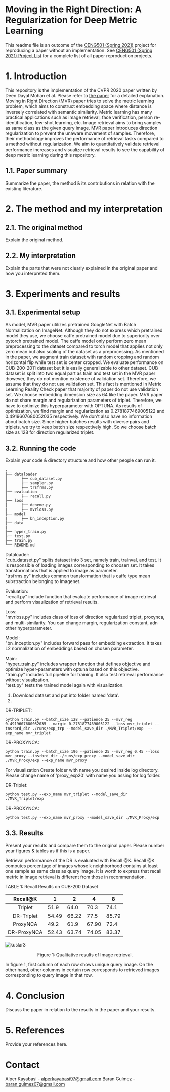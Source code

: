 # Moving in the Right Direction: A Regularization for Deep Metric Learning

This readme file is an outcome of the [CENG501 (Spring 2021)](http://kovan.ceng.metu.edu.tr/~sinan/DL/) project for reproducing a paper without an implementation. See [CENG501 (Spring 2021) Project List](https://github.com/sinankalkan/CENG501-Spring2021) for a complete list of all paper reproduction projects.

# 1. Introduction

This repository is the implementation of the CVPR 2020 paper written by Deen Dayal Mohan et al. Please refer to [the paper](https://openaccess.thecvf.com/content_CVPR_2020/html/Mohan_Moving_in_the_Right_Direction_A_Regularization_for_Deep_Metric_CVPR_2020_paper.html) for a detailed explanation. Moving in Right Direction (MVR) paper tries to solve the metric learning problem, which aims to construct embedding space where distance is inversely correlated with semantic similarity. Metric learning has many practical applications such as image retrieval, face verification, person re-identification, few-shot learning, etc. Image retrieval aims to bring samples as same class as the given query image. MVR paper introduces direction regularization to prevent the unaware movement of samples. Therefore, their methodology improves the performance of retrieval tasks compared to a method without regularization. We aim to quantitatively validate retrieval performance increases and visualize retrieval results to see the capability of deep metric learning during this repository.

## 1.1. Paper summary

Summarize the paper, the method & its contributions in relation with the existing literature.

# 2. The method and my interpretation

## 2.1. The original method

Explain the original method.

## 2.2. My interpretation 

Explain the parts that were not clearly explained in the original paper and how you interpreted them.

# 3. Experiments and results

## 3.1. Experimental setup

As model, MVR paper utilizes pretrained GoogleNet with Batch Normalization on ImageNet. Although they do not express which pretrained model they use, we choose caffe pretrained model due to superiority over pytorch pretrained model. The caffe model only perform zero mean preprocessing to the dataset compared to torch model that applies not only zero mean but also scaling of the dataset as a preprocessing. As mentioned in the paper, we augment train dataset with random cropping and random horizontal flip while test set is center cropped. We evaluate performance on CUB-200-2011 dataset but it is easily generalizable to other dataset. CUB dataset is split into two equal part as train and test set in the MVR paper ;however, they do not mention existence of validation set. Therefore, we assume that they do not use validation set. This fact is mentioned in Metric Learning Reality Check paper that majority of paper do not use validation set. We choose embedding dimension size as 64 like the paper. MVR paper do not share margin and regularization parameters of triplet. Therefore, we have to optimize this hyperparameter with OPTUNA. As results of optimization, we find margin and regularization as 0.2781877469005122 and 0.4919607680052035 respectively. We don't also have no information about batch size. Since higher batches results with diverse pairs and triplets, we try to keep batch size respectively high. So we choose batch size as 128 for direction regularized triplet.

## 3.2. Running the code

Explain your code & directory structure and how other people can run it. 

```
.
├── dataloader
│      ├── cub_dataset.py
│      ├── sampler.py
│      ├── trsfrms.py
├── evaluation
│      ├── recall.py
├── loss
|      ├── deneme.py
|      ├── mvrloss.py
├── model
|      ├── bn_inception.py
├── data
|
├── hyper_train.py
├── test.py
├── train.py
└── README.md
```
Dataloader:\
"cub_dataset.py" splits dataset into 3 set, namely train, trainval, and test. It is responsible of loading images corresponding to choosen set. It takes transformations that is applied to image as parameter.\
"trsfrms.py" includes common transformation that is caffe type mean substraction belonging to Imagenet.

Evaluation:\
"recall.py" include function that evaluate performance of image retrieval and perform visaulization of retrieval results.

Loss:\
"mvrloss.py" includes class of loss of direction regularized triplet, proxynca, and multi-similarity. You can change margin, regularization constant, adn other hyperparameter.

Model:\
"bn_inception.py" includes forward pass for embedding extraction. It takes L2 normalization of embeddings based on chosen parameter.

Main:\
"hyper_train.py" includes wrapper function that defines objective and optimize hyper-parameters with optuna based on this objective. \
"train.py" includes full pipeline for training. It also test retrieval performance without visualization. \
"test.py" tests the trained model again with visualization.

1. Download dataset and put into folder named 'data'.
2.
DR-TRIPLET:
```
python train.py --batch_size 128 --patience 25 --mvr_reg 0.4919607680052035 --margin 0.2781877469005122 --loss mvr_triplet --tnsrbrd_dir ./runs/exp_trp --model_save_dir ./MVR_Triplet/exp  --exp_name mvr_triplet
```
DR-PROXYNCA:
```
python train.py --batch_size 196 --patience 25 --mvr_reg 0.45 --loss mvr_proxy --tnsrbrd_dir ./runs/exp_proxy --model_save_dir ./MVR_Proxy/exp --exp_name mvr_proxy 
```
For visualization
Create folder with name you desired inside log directory. Please change name of 'proxy_exp20' with name you assing for log folder. 

DR-Triplet:
```
python test.py --exp_name mvr_triplet --model_save_dir ./MVR_Triplet/exp
```
DR-PROXYNCA:
```
python test.py --exp_name mvr_proxy --model_save_dir ./MVR_Proxy/exp
```

## 3.3. Results

Present your results and compare them to the original paper. Please number your figures & tables as if this is a paper.

Retrieval performance of the DR is evaluated with Recall @K. Recall @K computes percentage of images whose k neighborhood contains at least one sample as same class as query image. It is worth to express that recall metric in image retrieval is different from those in recommendation.

TABLE 1: Recall Results on CUB-200 Dataset


| Recall@K | 1 | 2 | 4 | 8 |
|:----------:|---|---|---|---|
| Triplet|  51.9 | 64.0 | 70.3  | 74.1 | 
| DR-Triplet| 54.49 | 66.22 | 77.5 | 85.79 |
| ProxyNCA | 49.2 |61.9 | 67.90 | 72.4 |
| DR-ProxyNCA | 52.43 | 63.74 | 74.05 | 83.37 |


![kuslar3](https://user-images.githubusercontent.com/50836811/126769870-e177fe7f-10ea-46c3-9418-6796a23c101c.png)


<p align="center">
Figure 1: Qualitative results of Image retrieval.
</p>

In figure 1, first column of each row shows unique query image. On the other hand, other columns in certain row corresponds to retrieved images corresponding to query image in that row.
# 4. Conclusion

Discuss the paper in relation to the results in the paper and your results.

# 5. References

Provide your references here.

# Contact

Alper Kayabasi - alperkayabasi97@gmail.com
Baran Gulmez - baran.gulmez07@gmail.com
